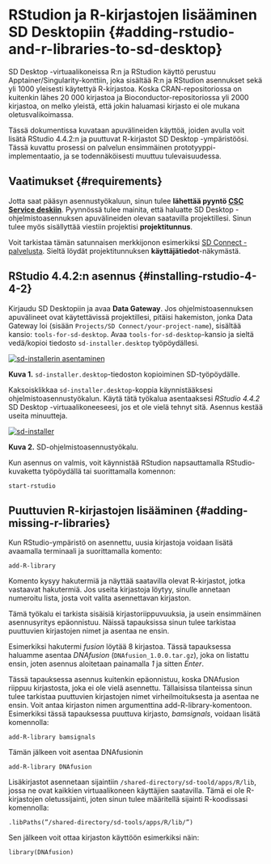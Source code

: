 # RStudion ja R-kirjastojen lisääminen SD Desktopiin {#adding-rstudio-and-r-libraries-to-sd-desktop}

SD Desktop -virtuaalikoneissa R:n ja RStudion käyttö perustuu Apptainer/Singularity-konttiin, joka sisältää R:n ja RStudion asennukset sekä yli 1000 yleisesti käytettyä R-kirjastoa. Koska CRAN-repositoriossa on kuitenkin lähes 20 000 kirjastoa ja Bioconductor-repositoriossa yli 2000 kirjastoa, on melko yleistä, että jokin haluamasi kirjasto ei ole mukana oletusvalikoimassa.

Tässä dokumentissa kuvataan apuvälineiden käyttöä, joiden avulla voit lisätä RStudio 4.4.2:n ja puuttuvat R-kirjastot SD Desktop -ympäristöösi. Tässä kuvattu prosessi on palvelun ensimmäinen prototyyppi-implementaatio, ja se todennäköisesti muuttuu tulevaisuudessa.

## Vaatimukset {#requirements}

Jotta saat pääsyn asennustyökaluun, sinun tulee **lähettää pyyntö [CSC Service deskiin](/support/contact.md)**. Pyynnössä tulee mainita, että haluatte SD Desktop -ohjelmistoasennuksen apuvälineiden olevan saatavilla projektillesi. Sinun tulee myös sisällyttää viestiin projektisi **projektitunnus**.

Voit tarkistaa tämän satunnaisen merkkijonon esimerkiksi [SD Connect -palvelusta](https://sd-connect.csc.fi). Sieltä löydät projektitunnuksen **käyttäjätiedot**-näkymästä.

## RStudio 4.4.2:n asennus {#installing-rstudio-4-4-2}

Kirjaudu SD Desktopiin ja avaa **Data Gateway**. Jos ohjelmistoasennuksen apuvälineet ovat käytettävissä projektillesi, pitäisi hakemiston, jonka Data Gateway loi (sisään `Projects/SD Connect/your-project-name`), sisältää kansio: `tools-for-sd-desktop`. Avaa `tools-for-sd-desktop`-kansio ja sieltä vedä/kopioi tiedosto `sd-installer.desktop` työpöydällesi.

[![sd-installerin asentaminen](/data/sensitive-data/images/desktop/sd-installer1.png)](/data/sensitive-data/images/desktop/sd-installer1.png)

**Kuva 1.** `sd-installer.desktop`-tiedoston kopioiminen SD-työpöydälle.

Kaksoisklikkaa `sd-installer.desktop`-koppia käynnistääksesi ohjelmistoasennustyökalun. Käytä tätä työkalua asentaaksesi _RStudio 4.4.2_ SD Desktop -virtuaalikoneeseesi, jos et ole vielä tehnyt sitä. Asennus kestää useita minuutteja.

[![sd-installer](/data/sensitive-data/images/desktop/sd-installer2.png)](/data/sensitive-data/images/desktop/sd-installer2.png)

**Kuva 2.** SD-ohjelmistoasennustyökalu.

Kun asennus on valmis, voit käynnistää RStudion napsauttamalla RStudio-kuvaketta työpöydällä tai suorittamalla komennon:

```text
start-rstudio
```

## Puuttuvien R-kirjastojen lisääminen {#adding-missing-r-libraries}

Kun RStudio-ympäristö on asennettu, uusia kirjastoja voidaan lisätä avaamalla terminaali ja suorittamalla komento:

```text
add-R-library 
```

Komento kysyy hakutermiä ja näyttää saatavilla olevat R-kirjastot, jotka vastaavat hakutermiä. Jos useita kirjastoja löytyy, sinulle annetaan numeroitu lista, josta voit valita asennettavan kirjaston.

Tämä työkalu ei tarkista sisäisiä kirjastoriippuvuuksia, ja usein ensimmäinen asennusyritys epäonnistuu. Näissä tapauksissa sinun tulee tarkistaa puuttuvien kirjastojen nimet ja asentaa ne ensin.

Esimerkiksi hakutermi _fusion_ löytää 8 kirjastoa. Tässä tapauksessa haluamme asentaa _DNAfusion_ (`DNAfusion_1.0.0.tar.gz`), joka on listattu ensin, joten asennus aloitetaan painamalla _1_ ja sitten _Enter_.

Tässä tapauksessa asennus kuitenkin epäonnistuu, koska DNAfusion riippuu kirjastosta, joka ei ole vielä asennettu. Tällaisissa tilanteissa sinun tulee tarkistaa puuttuvien kirjastojen nimet virheilmoituksesta ja asentaa ne ensin. Voit antaa kirjaston nimen argumenttina add-R-library-komentoon. Esimerkiksi tässä tapauksessa puuttuva kirjasto, _bamsignals_, voidaan lisätä komennolla:

```text
add-R-library bamsignals
```

Tämän jälkeen voit asentaa DNAfusionin

```text
add-R-library DNAfusion
```

Lisäkirjastot asennetaan sijaintiin `/shared-directory/sd-toold/apps/R/lib`, jossa ne ovat kaikkien virtuaalikoneen käyttäjien saatavilla. Tämä ei ole R-kirjastojen oletussijainti, joten sinun tulee määritellä sijainti R-koodissasi komennolla:

```text
.libPaths(”/shared-directory/sd-tools/apps/R/lib/”)
```

Sen jälkeen voit ottaa kirjaston käyttöön esimerkiksi näin:

```text
library(DNAfusion)
